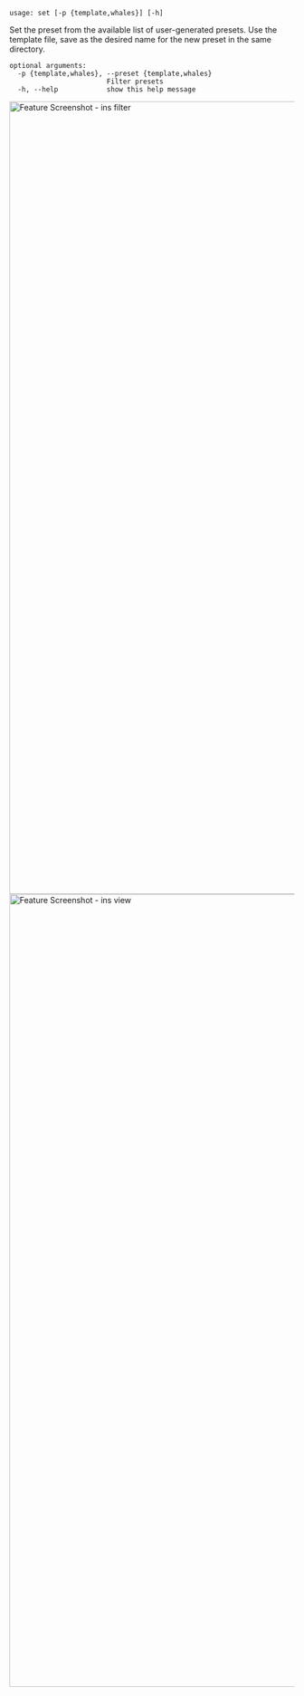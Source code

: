 ```
usage: set [-p {template,whales}] [-h]
```

Set the preset from the available list of user-generated presets. Use the template file, save as the desired name for the new preset in the same directory.

```
optional arguments:
  -p {template,whales}, --preset {template,whales}
                        Filter presets
  -h, --help            show this help message
```
<img width="1400" alt="Feature Screenshot - ins filter" src="https://user-images.githubusercontent.com/85772166/140690415-a5813b89-d600-445b-b2d6-db2d82420d36.png">
<img width="1400" alt="Feature Screenshot - ins view" src="https://user-images.githubusercontent.com/85772166/140690464-07d506ae-fbdc-424c-b437-037eff8fb5df.png">
